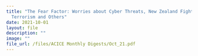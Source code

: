 ```yaml
---
title: "The Fear Factor: Worries about Cyber Threats, New Zealand Fights
  Terrorism and Others"
date: 2021-10-01
layout: file
description: ""
image: ""
file_url: /files/ACICE Monthly Digests/Oct_21.pdf
---
```

